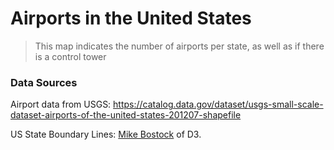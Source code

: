# Airports in the United States
> This map indicates the number of airports per state, as well as if there is a control tower

### Data Sources
Airport data from USGS: <https://catalog.data.gov/dataset/usgs-small-scale-dataset-airports-of-the-united-states-201207-shapefile>

US State Boundary Lines: [Mike Bostock](https://bost.ocks.org/mike/) of D3.
